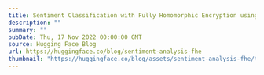 ```yaml
---
title: Sentiment Classification with Fully Homomorphic Encryption using Concrete ML
description: ""
summary: ""
pubDate: Thu, 17 Nov 2022 00:00:00 GMT
source: Hugging Face Blog
url: https://huggingface.co/blog/sentiment-analysis-fhe
thumbnail: "https://huggingface.co/blog/assets/sentiment-analysis-fhe/thumbnail.png"
---
```


